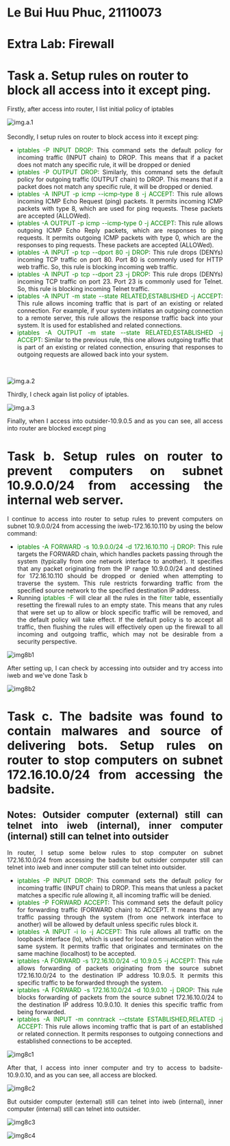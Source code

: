 # Le Bui Huu Phuc, 21110073
# Extra Lab: Firewall
# Task a. Setup rules on router to block all access into it except ping.
<div style="text-align: justify">
Firstly, after access into router, I list initial policy of iptables

<br>

![img.a.1](https://github.com/neptuneizme/Report_InformationSecurityLab/blob/a833a3d39cf22c77092cf67d20a94b2bce98e807/img/lab8a1.png?raw=true)
<br>
<br>Secondly, I setup rules on router to block access into it except ping: </br>
- <span style="color:green">iptables -P INPUT DROP</span>: This command sets the default policy for incoming traffic (INPUT chain) to DROP. This means that if a packet does not match any  specific rule, it will be dropped or denied
- <span style="color:green">iptables -P OUTPUT DROP</span>: Similarly, this command sets the default policy for outgoing traffic (OUTPUT chain) to DROP. This means that if a packet does not match any specific rule, it will be dropped or denied.
- <span style="color:green">iptables -A INPUT -p icmp --icmp-type 8 -j ACCEPT</span>: This rule allows incoming ICMP Echo Request (ping) packets. It permits incoming ICMP packets with type 8, which are used for ping requests. These packets are accepted (ALLOWed).
- <span style="color:green">iptables -A OUTPUT -p icmp --icmp-type 0 -j ACCEPT</span>: This rule allows outgoing ICMP Echo Reply packets, which are responses to ping requests. It permits outgoing ICMP packets with type 0, which are the responses to ping requests. These packets are accepted (ALLOWed).
- <span style="color:green">iptables -A INPUT -p tcp --dport 80 -j DROP</span>: This rule drops (DENYs) incoming TCP traffic on port 80. Port 80 is commonly used for HTTP web traffic. So, this rule is blocking incoming web traffic.
- <span style="color:green">iptables -A INPUT -p tcp --dport 23 -j DROP</span>: This rule drops (DENYs) incoming TCP traffic on port 23. Port 23 is commonly used for Telnet. So, this rule is blocking incoming Telnet traffic.
- <span style="color:green">iptables -A INPUT -m state --state RELATED,ESTABLISHED -j ACCEPT</span>: This rule allows incoming traffic that is part of an existing or related connection. For example, if your system initiates an outgoing connection to a remote server, this rule allows the response traffic back into your system. It is used for established and related connections.
- <span style="color:green">iptables -A OUTPUT -m state --state RELATED,ESTABLISHED -j ACCEPT</span>: Similar to the previous rule, this one allows outgoing traffic that is part of an existing or related connection, ensuring that responses to outgoing requests are allowed back into your system.

<br>

![img.a.2](https://github.com/neptuneizme/Report_InformationSecurityLab/blob/a833a3d39cf22c77092cf67d20a94b2bce98e807/img/lab8a2.png?raw=true)

Thirdly, I check again list policy of iptables.
<br>

![img.a.3](https://github.com/neptuneizme/Report_InformationSecurityLab/blob/a833a3d39cf22c77092cf67d20a94b2bce98e807/img/lab8a3.png?raw=true)

Finally, when I access into outsider-10.9.0.5 and as you can see, all access into router are blocked except ping

# Task b. Setup rules on router to prevent computers on subnet 10.9.0.0/24 from accessing the internal web server.

I continue to access into router to setup rules to prevent computers on subnet 10.9.0.0/24 from accessing the iweb-172.16.10.110 by using the below command: 
- <span style="color:green"> iptables -A FORWARD -s 10.9.0.0/24 -d 172.16.10.110 -j DROP</span>: This rule targets the FORWARD chain, which handles packets passing through the system (typically from one network interface to another). It specifies that any packet originating from the IP range 10.9.0.0/24 and destined for 172.16.10.110 should be dropped or denied when attempting to traverse the system. This rule restricts forwarding traffic from the specified source network to the specified destination IP address.
- Running <span style="color:green"> iptables -F</span> will clear all the rules in the <span style="color:green">filter</span> table, essentially resetting the firewall rules to an empty state. This means that any rules that were set up to allow or block specific traffic will be removed, and the default policy will take effect. If the default policy is to accept all traffic, then flushing the rules will effectively open up the firewall to all incoming and outgoing traffic, which may not be desirable from a security perspective.

![img8b1](https://github.com/neptuneizme/Report_InformationSecurityLab/blob/main/img/lab8b1.png?raw=true)

After setting up, I can check by accessing into outsider and try access into iweb and we've done Task b

![img8b2](https://github.com/neptuneizme/Report_InformationSecurityLab/blob/main/img/lab8b2.png?raw=true)
# Task c. The badsite was found to contain malwares and source of delivering bots. Setup rules on router to stop computers on subnet 172.16.10.0/24 from accessing the badsite.
## Notes: Outsider computer (external) still can telnet into iweb (internal), inner computer (internal) still can telnet into outsider
In router, I setup some below rules to stop computer on subnet 172.16.10.0/24 from accessing the badsite but outsider computer still can telnet into iweb and inner computer still can telnet into outsider.
- <span style="color:green">iptables -P INPUT DROP</span>: This command sets the default policy for incoming traffic (INPUT chain) to DROP. This means that unless a packet matches a specific rule allowing it, all incoming traffic will be denied.
- <span style="color:green">iptables -P FORWARD ACCEPT</span>: This command sets the default policy for forwarding traffic (FORWARD chain) to ACCEPT. It means that any traffic passing through the system (from one network interface to another) will be allowed by default unless specific rules block it.
- <span style="color:green">iptables -A INPUT -i lo -j ACCEPT</span>: This rule allows all traffic on the loopback interface (lo), which is used for local communication within the same system. It permits traffic that originates and terminates on the same machine (localhost) to be accepted.
- <span style="color:green">iptables -A FORWARD -s 172.16.10.0/24 -d 10.9.0.5 -j ACCEPT</span>: This rule allows forwarding of packets originating from the source subnet 172.16.10.0/24 to the destination IP address 10.9.0.5. It permits this specific traffic to be forwarded through the system.
- <span style="color:green">iptables -A FORWARD -s 172.16.10.0/24 -d 10.9.0.10 -j DROP</span>: This rule blocks forwarding of packets from the source subnet 172.16.10.0/24 to the destination IP address 10.9.0.10. It denies this specific traffic from being forwarded.
- <span style="color:green">iptables -A INPUT -m conntrack --ctstate ESTABLISHED,RELATED -j ACCEPT</span>: This rule allows incoming traffic that is part of an established or related connection. It permits responses to outgoing connections and established connections to be accepted.

![img8c1](https://github.com/neptuneizme/Report_InformationSecurityLab/blob/main/img/lab8c1.png?raw=true)

After that, I access into inner computer and try to access to badsite-10.9.0.10, and as you can see, all access are blocked.

![img8c2](https://github.com/neptuneizme/Report_InformationSecurityLab/blob/main/img/lab8c2.png?raw=true)

But outsider computer (external) still can telnet into iweb (internal), inner computer (internal) still can telnet into outsider.

![img8c3](https://github.com/neptuneizme/Report_InformationSecurityLab/blob/main/img/lab8c3.png?raw=true)

![img8c4](https://github.com/neptuneizme/Report_InformationSecurityLab/blob/main/img/lab8c4.png?raw=true)
</div>